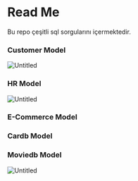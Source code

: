 # Read Me

Bu repo çeşitli sql sorgularını içermektedir. 

### Customer Model

![Untitled](Read%20Me%2065d08146dfb7476b893b3e1e6d1562d5/Untitled.png)

### HR Model

![Untitled](Read%20Me%2065d08146dfb7476b893b3e1e6d1562d5/Untitled%201.png)

### E-Commerce Model

### Cardb Model

### Moviedb Model

![Untitled](Read%20Me%2065d08146dfb7476b893b3e1e6d1562d5/Untitled%202.png)